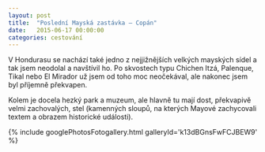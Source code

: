 ```yaml
---
layout: post
title:  "Poslední Mayská zastávka – Copán"
date:   2015-06-17 00:00:00
categories: cestování
---
```


V Hondurasu se nachází také jedno z nejjižnějších velkých mayských sídel a tak jsem neodolal a navštívil ho. Po skvostech typu Chichen Itzá, Palenque, Tikal nebo El Mirador už jsem od toho moc neočekával, ale nakonec jsem byl příjemně překvapen.

Kolem je docela hezký park a muzeum, ale hlavně tu mají dost, překvapivě velmi zachovalých, stel (kamenných sloupů, na kterých Mayové zachycovali textem a obrazem historické události).

{% include googlePhotosFotogallery.html galleryId='k13dBGnsFwFCJBEW9' %}

